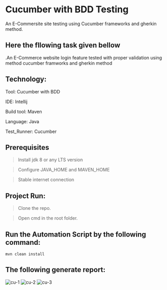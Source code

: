 # Cucumber with BDD Testing
An E-Commersite site testing using Cucumber frameworks and gherkin method.

## Here the fllowing task given bellow

.An E-Commerce website login feature tested with proper validation using method cucumber framworks and gherkin method

## Technology:

Tool: Cucumber with BDD 

IDE: Intellij

Build tool: Maven

Language: Java

Test_Runner: Cucumber

## Prerequisites
> Install jdk 8 or any LTS version

> Configure JAVA_HOME and MAVEN_HOME

> Stable internet connection

## Project Run:

> Clone the repo.

> Open cmd in the root folder.

## Run the Automation Script by the following command:
```
mvn clean install
```
## The following generate report:


![cu-1](https://user-images.githubusercontent.com/76903243/195427249-02962a0f-ae51-4c56-b65a-ee7add13b2f2.PNG)
![cu-2](https://user-images.githubusercontent.com/76903243/195427283-7d44a633-bf8e-4ca3-b747-f9bb14d2f47f.PNG)
![cu-3](https://user-images.githubusercontent.com/76903243/195427298-4589ac6a-b091-45dc-8d39-a561dcd9b050.PNG)
